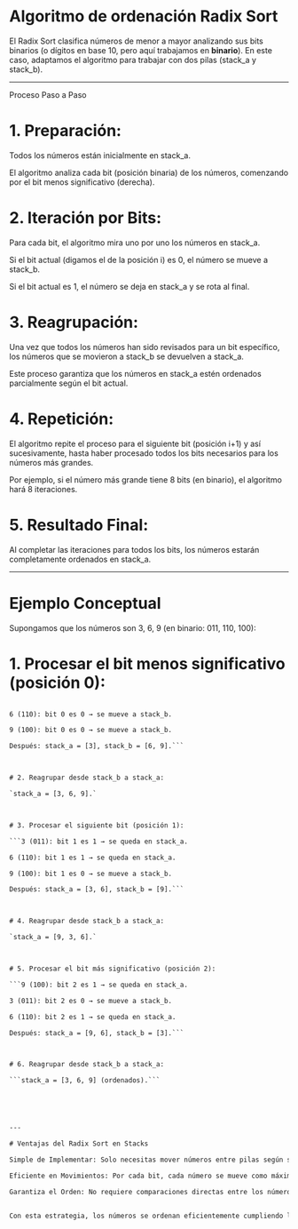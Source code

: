 # Algoritmo de ordenación Radix Sort

El Radix Sort clasifica números de menor a mayor analizando sus bits binarios (o dígitos en base 10, pero aquí trabajamos en **binario**). En este caso, adaptamos el algoritmo para trabajar con dos pilas (stack_a y stack_b).


---

Proceso Paso a Paso

# 1. Preparación:

Todos los números están inicialmente en stack_a.

El algoritmo analiza cada bit (posición binaria) de los números, comenzando por el bit menos significativo (derecha).



# 2. Iteración por Bits:

Para cada bit, el algoritmo mira uno por uno los números en stack_a.

Si el bit actual (digamos el de la posición i) es 0, el número se mueve a stack_b.

Si el bit actual es 1, el número se deja en stack_a y se rota al final.



# 3. Reagrupación:

Una vez que todos los números han sido revisados para un bit específico, los números que se movieron a stack_b se devuelven a stack_a.

Este proceso garantiza que los números en stack_a estén ordenados parcialmente según el bit actual.



# 4. Repetición:

El algoritmo repite el proceso para el siguiente bit (posición i+1) y así sucesivamente, hasta haber procesado todos los bits necesarios para los números más grandes.

Por ejemplo, si el número más grande tiene 8 bits (en binario), el algoritmo hará 8 iteraciones.



# 5. Resultado Final:

Al completar las iteraciones para todos los bits, los números estarán completamente ordenados en stack_a.





---

# Ejemplo Conceptual

Supongamos que los números son 3, 6, 9 (en binario: 011, 110, 100):

# 1. Procesar el bit menos significativo (posición 0):

```3 (011): bit 0 es 1 → se queda en stack_a.

6 (110): bit 0 es 0 → se mueve a stack_b.

9 (100): bit 0 es 0 → se mueve a stack_b.

Después: stack_a = [3], stack_b = [6, 9].```



# 2. Reagrupar desde stack_b a stack_a:

`stack_a = [3, 6, 9].`



# 3. Procesar el siguiente bit (posición 1):

```3 (011): bit 1 es 1 → se queda en stack_a.

6 (110): bit 1 es 1 → se queda en stack_a.

9 (100): bit 1 es 0 → se mueve a stack_b.

Después: stack_a = [3, 6], stack_b = [9].```



# 4. Reagrupar desde stack_b a stack_a:

`stack_a = [9, 3, 6].`



# 5. Procesar el bit más significativo (posición 2):

```9 (100): bit 2 es 1 → se queda en stack_a.

3 (011): bit 2 es 0 → se mueve a stack_b.

6 (110): bit 2 es 1 → se queda en stack_a.

Después: stack_a = [9, 6], stack_b = [3].```



# 6. Reagrupar desde stack_b a stack_a:

```stack_a = [3, 6, 9] (ordenados).```





---

# Ventajas del Radix Sort en Stacks

Simple de Implementar: Solo necesitas mover números entre pilas según su bit actual.

Eficiente en Movimientos: Por cada bit, cada número se mueve como máximo dos veces (pa y pb).

Garantiza el Orden: No requiere comparaciones directas entre los números, solo analiza bits.


Con esta estrategia, los números se ordenan eficientemente cumpliendo los requisitos del proyecto.
